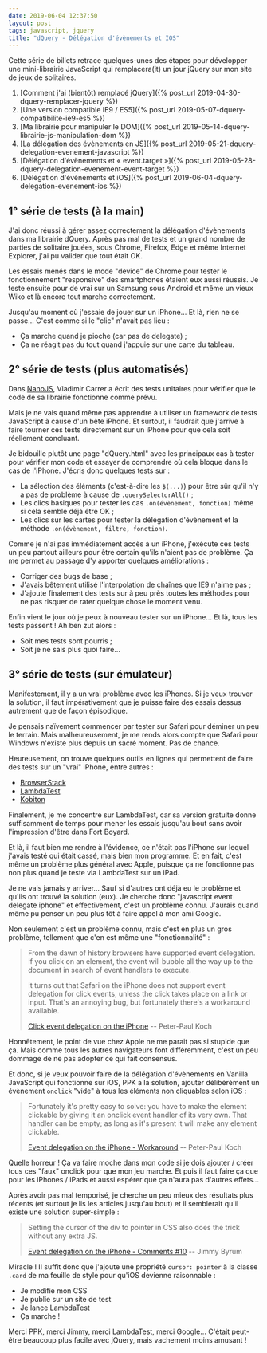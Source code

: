 ```yaml
---
date: 2019-06-04 12:37:50
layout: post
tags: javascript, jquery
title: "dQuery - Délégation d'évènements et IOS"
---
```


<div class="encart" markdown="1">

Cette série de billets retrace quelques-unes des étapes pour développer une
mini-librairie JavaScript qui remplacera(it) un jour jQuery sur mon site de jeux
de solitaires.

1. [Comment j'ai (bientôt) remplacé jQuery]({% post_url 2019-04-30-dquery-remplacer-jquery %})
2. [Une version compatible IE9 / ES5]({% post_url 2019-05-07-dquery-compatibilite-ie9-es5 %})
3. [Ma librairie pour manipuler le DOM]({% post_url 2019-05-14-dquery-librairie-js-manipulation-dom %})
4. [La délégation des évènements en JS]({% post_url 2019-05-21-dquery-delegation-evenement-javascript %})
5. [Délégation d'évènements et « event.target »]({% post_url 2019-05-28-dquery-delegation-evenement-event-target %})
6. [Délégation d'évènements et iOS]({% post_url 2019-06-04-dquery-delegation-evenement-ios %})

</div>

## 1° série de tests (à la main)

J'ai donc réussi à gérer assez correctement la délégation d'évènements dans ma
librairie dQuery. Après pas mal de tests et un grand nombre de parties de
solitaire jouées, sous Chrome, Firefox, Edge et même Internet Explorer, j'ai pu
valider que tout était OK.

Les essais menés dans le mode "device" de Chrome pour tester le fonctionnement
"responsive" des smartphones étaient eux aussi réussis. Je teste ensuite pour de
vrai sur un Samsung sous Android et même un vieux Wiko et là encore tout marche
correctement.

Jusqu'au moment où j'essaie de jouer sur un iPhone... Et là, rien ne se passe...
C'est comme si le "clic" n'avait pas lieu :

* Ça marche quand je pioche (car pas de delegate) ;
* Ça ne réagit pas du tout quand j'appuie sur une carte du tableau.


## 2° série de tests (plus automatisés)

Dans [NanoJS](https://github.com/vladocar/nanoJS/), Vladimir Carrer a écrit des
tests unitaires pour vérifier que le code de sa librairie fonctionne comme
prévu.

Mais je ne vais quand même pas apprendre à utiliser un framework de tests
JavaScript à cause d'un bête iPhone. Et surtout, il faudrait que j'arrive à
faire tourner ces tests directement sur un iPhone pour que cela soit réellement
concluant.

Je bidouille plutôt une page "dQuery.html" avec les principaux cas à tester pour
vérifier mon code et essayer de comprendre où cela bloque dans le cas de
l'iPhone. J'écris donc quelques tests sur :

* La sélection des éléments (c'est-à-dire les `$(...)`) pour être sûr qu'il n'y
a pas de problème à cause de `.querySelectorAll()` ;
* Les clics basiques pour tester les cas `.on(évènement, fonction)` même si cela
semble déjà être OK ;
* Les clics sur les cartes pour tester la délégation d'évènement et la méthode
`.on(évènement, filtre, fonction)`.

Comme je n'ai pas immédiatement accès à un iPhone, j'exécute ces tests un peu
partout ailleurs pour être certain qu'ils n'aient pas de problème. Ça me permet
au passage d'y apporter quelques améliorations :

* Corriger des bugs de base ;
* J'avais bêtement utilisé l'interpolation  de chaînes que IE9 n'aime pas ;
* J'ajoute finalement des tests sur à peu près toutes les méthodes pour ne pas
risquer de rater quelque chose le moment venu.

Enfin vient le jour où je peux à nouveau tester sur un iPhone... Et là, tous les
tests passent ! Ah ben zut alors :

* Soit mes tests sont pourris ;
* Soit je ne sais plus quoi faire...


## 3° série de tests (sur émulateur)

Manifestement, il y a un vrai problème avec les iPhones. Si je veux trouver la
solution, il faut impérativement que je puisse faire des essais dessus autrement
que de façon épisodique.

Je pensais naïvement commencer par tester sur Safari pour déminer un peu le
terrain. Mais malheureusement, je me rends alors compte que Safari pour Windows
n'existe plus depuis un sacré moment. Pas de chance.

Heureusement, on trouve quelques outils en lignes qui permettent de faire des
tests sur un "vrai" iPhone, entre autres :

* [BrowserStack](https://www.browserstack.com/)
* [LambdaTest](https://www.lambdatest.com/)
* [Kobiton](https://kobiton.com/)

Finalement, je me concentre sur LambdaTest, car sa version gratuite donne
suffisamment de temps pour mener les essais jusqu'au bout sans avoir
l'impression d'être dans Fort Boyard.

Et là, il faut bien me rendre à l'évidence, ce n'était pas l'iPhone sur lequel
j'avais testé qui était cassé, mais bien mon programme. Et en fait, c'est même
un problème plus général avec Apple, puisque ça ne fonctionne pas non plus quand
je teste via LambdaTest sur un iPad.

Je ne vais jamais y arriver... Sauf si d'autres ont déjà eu le problème et
qu'ils ont trouvé la solution (eux). Je cherche donc "javascript event delegate
iphone" et effectivement, c'est un problème connu. J'aurais quand même pu penser
un peu plus tôt à faire appel à mon ami Google.

Non seulement c'est un problème connu, mais c'est en plus un gros problème,
tellement que c'en est même une "fonctionnalité" :

> From the dawn of history browsers have supported event delegation. If you
> click on an element, the event will bubble all the way up to the document in
> search of event handlers to execute.
>
> It turns out that Safari on the iPhone does not support event delegation for
> click events, unless the click takes place on a link or input. That's an
> annoying bug, but fortunately there's a workaround available.
>
> [Click event delegation on the iPhone](https://www.quirksmode.org/blog/archives/2010/09/click_event_del.html)
> -- Peter-Paul Koch

Honnêtement, le point de vue chez Apple ne me parait pas si stupide que ça. Mais
comme tous les autres navigateurs font différemment, c'est un peu dommage de ne
pas adopter ce qui fait consensus.

Et donc, si je veux pouvoir faire de la délégation d'évènements en Vanilla
JavaScript qui fonctionne sur iOS, PPK a la solution, ajouter délibérément un
évènement `onclick` "vide" à tous les éléments non cliquables selon iOS :

> Fortunately it's pretty easy to solve: you have to make the element clickable
> by giving it an onclick event handler of its very own. That handler can be
> empty; as long as it's present it will make any element clickable.
>
> [Event delegation on the iPhone - Workaround](https://www.quirksmode.org/blog/archives/2010/09/click_event_del.html#link4)
> -- Peter-Paul Koch

Quelle horreur ! Ça va faire moche dans mon code si je dois ajouter / créer tous
ces "faux" onclick pour que mon jeu marche. Et puis il faut faire ça que pour
les iPhones / iPads et aussi espérer que ça n'aura pas d'autres effets...

Après avoir pas mal temporisé, je cherche un peu mieux des résultats plus
récents (et surtout je lis les articles jusqu'au bout) et il semblerait qu'il
existe une solution super-simple :

> Setting the cursor of the div to pointer in CSS also does the trick without
> any extra JS.
>
> [Event delegation on the iPhone - Comments #10](https://www.quirksmode.org/blog/archives/2010/09/click_event_del.html#c14825)
> -- Jimmy Byrum

Miracle ! Il suffit donc que j'ajoute une propriété `cursor: pointer` à la
classe `.card` de ma feuille de style pour qu'iOS devienne raisonnable :

* Je modifie mon CSS
* Je publie sur un site de test
* Je lance LambdaTest
* Ça marche !

Merci PPK, merci Jimmy, merci LambdaTest, merci Google... C'était peut-être
beaucoup plus facile avec jQuery, mais vachement moins amusant !

